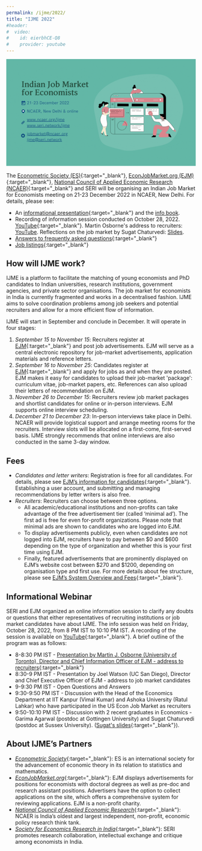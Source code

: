 ```yaml
---
permalink: /ijme/2022/
title: "IJME 2022"
#header:
#  video:
#    id: eierbhCE-Q8
#    provider: youtube
---
```


<!--
<p align="center">
  <img width="300" height="200" src="/assets/images/ijme_600x400.png">
</p>

The Indian Job Market for Economists (IJME) is a collaboration between the [Econometric Society (ES)](https://www.econometricsociety.org/), [EconJobMarket.org (EJM)](https://econjobmarket.org/), [National Council of Applied Economic Research (NCAER)](https://www.ncaer.org/) and SERI to facilitate matching of PhD economists and prospective employers. IJME will be scheduled in Delhi in December 2022. More information about how the market will work, including details on how to register, will be posted in mid-September. For email updates, please sign up for [SERI's mailing list](https://groups.google.com/g/society-for-economics-research-in-india/).
-->

<!-- ![IJME](/assets/images/ijme_2022_overview.png) -->

![IJME](/assets/images/ijme_2022_overview.gif)

The [Econometric Society (ES)](https://www.econometricsociety.org/){:target="_blank"}, [EconJobMarket.org (EJM)](https://econjobmarket.org/){:target="_blank"}, [National Council of Applied Economic Research (NCAER)](https://www.ncaer.org/){:target="_blank"} and SERI will be organising an Indian Job Market for Economists meeting on 21-23 December 2022 in NCAER, New Delhi. For details, please see:
* An [informational presentation](/assets/slides/ijme_2022_overview.pdf){:target="_blank"} and the [info book](/assets/docs/ijme_2022_infobook.pdf).
* Recording of information session conducted on October 28, 2022. [YouTube](https://youtu.be/XwN0QINHalA){:target="_blank"}. Martin Osborne's address to recruiters: [YouTube](https://youtu.be/30laNseG4YI). Reflections on the job market by Sugat Chaturvedi: [Slides](/assets/slides/job_market_reflections_sugat.pdf).
* [Answers to frequently asked questions](/ijme/faq/){:target="_blank"}  
* [Job listings](/ijme/listings/){:target="_blank"}  

## How will IJME work?

IJME is a platform to facilitate the matching of young economists and PhD candidates to Indian universities, research institutions, government agencies, and private sector organisations. The job market for economists in India is currently fragmented and works in a decentralised fashion. IJME aims to solve coordination problems among job seekers and potential recruiters and allow for a more efficient flow of information.  

IJME will start in September and conclude in December. It will operate in four stages:
1. *September 15 to November 15*: Recruiters register at [EJM](https://econjobmarket.org/){:target="_blank"} and post job advertisements. EJM will serve as a central electronic repository for job-market advertisements, application materials and reference letters.  
1. *September 16 to November 25*: Candidates register at [EJM](https://econjobmarket.org/){:target="_blank"} and apply for jobs as and when they are posted. EJM makes it easy for candidates to upload their job-market 'package': curriculum vitae, job-market papers, etc. References can also upload their letters of recommendation on EJM. 
1. *November 26 to December 15*: Recruiters review job market packages and shortlist candidates for online or in-person interviews. EJM supports online interview scheduling.  
1. *December 21 to December 23*: In-person interviews take place in Delhi. NCAER will provide logistical support and arrange meeting rooms for the recruiters. Interview slots will be allocated on a first-come, first-served basis. IJME strongly recommends that online interviews are also conducted in the same 3-day window.

## Fees

* *Candidates and letter writers*: Registration is free for all candidates. For details, please see [EJM’s information for candidates](https://econjobmarket.org/pages/candidates){:target="_blank"}. Establishing a user account, and submitting and managing recommendations by letter writers is also free.  
* *Recruiters*: Recruiters can choose between three options. 
    * All academic/educational institutions and non-profits can take advantage of the free advertisement tier (called ‘minimal ad’). The first ad is free for even for-profit organizations. Please note that minimal ads are shown to candidates who are logged into EJM. 
    * To display advertisements publicly, even when candidates are not logged into EJM, recruiters have to pay between $0 and $600 depending on the type of organization and whether this is your first time using EJM. 
    * Finally, featured advertisements that are prominently displayed on EJM’s website cost between $270 and $1200, depending on organisation type and first use. For more details about fee structure, please see [EJM’s System Overview and Fees](https://econjobmarket.org/pages/info){:target="_blank"}.

## Informational Webinar

SERI and EJM organized an online information session to clarify any doubts or questions that either representatives of recruiting institutions or job market candidates have about IJME. The info session was held on Friday, October 28, 2022, from 8 PM IST to 10:10 PM IST. A recording of the session is available on [YouTube](https://youtu.be/XwN0QINHalA){:target="_blank"}. A brief outline of the program was as follows:

* 8-8:30 PM IST - [Presentation by Martin J. Osborne (University of Toronto), Director and Chief Information Officer of EJM - address to recruiters](https://youtu.be/30laNseG4YI){:target="_blank"}
* 8:30-9 PM IST - Presentation by Joel Watson (UC San Diego), Director and Chief Executive Officer of EJM - address to job market candidates
* 9-9:30 PM IST - Open Questions and Answers
* 9:30-9:50 PM IST - Discussion with the Head of the Economics Department at IIT Kanpur (Vimal Kumar) and Ashoka University (Ratul Lahkar) who have participated in the US Econ Job Market as recruiters
* 9:50-10:10 PM IST - Discussion with 2 recent graduates in Economics - Garima Agarwal (postdoc at Gottingen University) and Sugat Chaturvedi (postdoc at Sussex University). ([Sugat's slides](/assets/slides/job_market_reflections_sugat.pdf){:target="_blank"}).

<!--More information about an information session about IJME will be posted in mid-September. For email updates, please sign up for [SERI's mailing list](https://groups.google.com/g/society-for-economics-research-in-india/){:target="_blank"}.-->

## About IJME’s Partners

* [*Econometric Society*](https://www.econometricsociety.org/){:target="_blank"}: ES is an international society for the advancement of economic theory in its relation to statistics and mathematics.  
* [*EconJobMarket.org*](http://EconJobMarket.org){:target="_blank"}: EJM displays advertisements for positions for economists with doctoral degrees as well as pre-doc and research assistant positions. Advertisers have the option to collect applications on the site, which offers a comprehensive system for reviewing applications. EJM is a non-profit charity.  
* [*National Council of Applied Economic Research*](https://www.ncaer.org/){:target="_blank"}: NCAER is India’s oldest and largest independent, non-profit, economic policy research think tank.  
* [*Society for Economics Research in India*](https://seri.network/){:target="_blank"}: SERI promotes research collaboration, intellectual exchange and critique among economists in India.  
